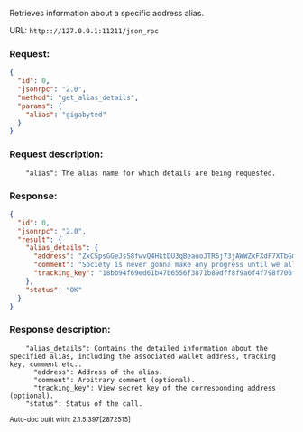 Retrieves information about a specific address alias.

URL: ```http:://127.0.0.1:11211/json_rpc```
### Request: 
```json
{
  "id": 0,
  "jsonrpc": "2.0",
  "method": "get_alias_details",
  "params": {
    "alias": "gigabyted"
  }
}
```
### Request description: 
```
    "alias": The alias name for which details are being requested.

```
### Response: 
```json
{
  "id": 0,
  "jsonrpc": "2.0",
  "result": {
    "alias_details": {
      "address": "ZxCSpsGGeJsS8fwvQ4HktDU3qBeauoJTR6j73jAWWZxFXdF7XTbGm4YfS2kXJmAP4Rf5BVsSQ9iZ45XANXEYsrLN2L2W77dH7",
      "comment": "Society is never gonna make any progress until we all learn to pretend to like each other.",
      "tracking_key": "18bb94f69ed61b47b6556f3871b89dff8f9a6f4f798f706fd199b05ccf8ef20c"
    },
    "status": "OK"
  }
}
```
### Response description: 
```
    "alias_details": Contains the detailed information about the specified alias, including the associated wallet address, tracking key, comment etc..
      "address": Address of the alias.
      "comment": Arbitrary comment (optional).
      "tracking_key": View secret key of the corresponding address (optional).
    "status": Status of the call.

```
<sub>Auto-doc built with: 2.1.5.397[2872515]</sub>